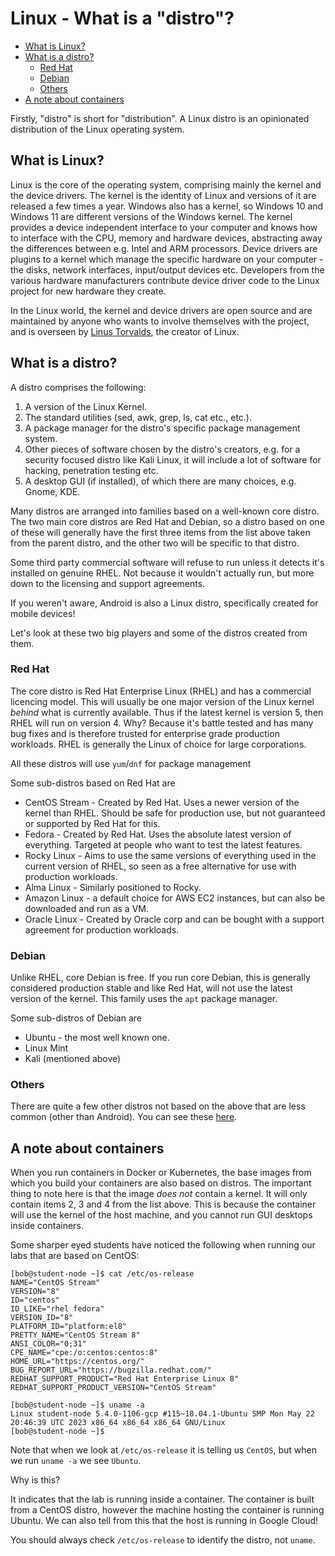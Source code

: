 # Linux - What is a "distro"?

* [What is Linux?](#what-is-linux)
* [What is a distro?](#what-is-a-distro)
    * [Red Hat](#red-hat)
    * [Debian](#debian)
    * [Others](#others)
* [A note about containers](#a-note-about-containers)

Firstly, "distro" is short for "distribution". A Linux distro is an opinionated distribution of the Linux operating system.

## What is Linux?

Linux is the core of the operating system, comprising mainly the kernel and the device drivers. The kernel is the identity of Linux and versions of it are released a few times a year. Windows also has a kernel, so Windows 10 and Windows 11 are different versions of the Windows kernel. The kernel provides a device independent interface to your computer and knows how to interface with the CPU, memory and hardware devices, abstracting away the differences between e.g. Intel and ARM processors. Device drivers are plugins to a kernel which manage the specific hardware on your computer - the disks, network interfaces, input/output devices etc. Developers from the various hardware manufacturers contribute device driver code to the Linux project for new hardware they create.

In the Linux world, the kernel and device drivers are open source and are maintained by anyone who wants to involve themselves with the project, and is overseen by [Linus Torvalds](https://en.wikipedia.org/wiki/Linus_Torvalds), the creator of Linux.

## What is a distro?

A distro comprises the following:

1. A version of the Linux Kernel.
1. The standard utilities (sed, awk, grep, ls, cat etc., etc.).
1. A package manager for the distro's specific package management system.
1. Other pieces of software chosen by the distro's creators, e.g. for a security focused distro like Kali Linux, it will include a lot of software for hacking, penetration testing etc.
1. A desktop GUI (if installed), of which there are many choices, e.g. Gnome, KDE.

Many distros are arranged into families based on a well-known core distro. The two main core distros are Red Hat and Debian, so a distro based on one of these will generally have the first three items from the list above taken from the parent distro, and the other two will be specific to that distro.

Some third party commercial software will refuse to run unless it detects it's installed on genuine RHEL. Not because it wouldn't actually run, but more down to the licensing and support agreements.

If you weren't aware, Android is also a Linux distro, specifically created for mobile devices!

Let's look at these two big players and some of the distros created from them.

### Red Hat

The core distro is Red Hat Enterprise Linux (RHEL) and has a commercial licencing model. This will usually be one major version of the Linux kernel *behind* what is currently available. Thus if the latest kernel is version 5, then RHEL will run on version 4. Why? Because it's battle tested and has many bug fixes and is therefore trusted for enterprise grade production workloads. RHEL is generally the Linux of choice for large corporations.

All these distros will use `yum`/`dnf` for package management

Some sub-distros based on Red Hat are

* CentOS Stream - Created by Red Hat. Uses a newer version of the kernel than RHEL. Should be safe for production use, but not guaranteed or supported by Red Hat for this.
* Fedora - Created by Red Hat. Uses the absolute latest version of everything. Targeted at people who want to test the latest features.
* Rocky Linux - Aims to use the same versions of everything used in the current version of RHEL, so seen as a free alternative for use with production workloads.
* Alma Linux - Similarly positioned to Rocky.
* Amazon Linux - a default choice for AWS EC2 instances, but can also be downloaded and run as a VM.
* Oracle Linux - Created by Oracle corp and can be bought with a support agreement for production workloads.

### Debian

Unlike RHEL, core Debian is free. If you run core Debian, this is generally considered production stable and like Red Hat, will not use the latest version of the kernel. This family uses the `apt` package manager.

Some sub-distros of Debian are

* Ubuntu - the most well known one.
* Linux Mint
* Kali (mentioned above)

### Others

There are quite a few other distros not based on the above that are less common (other than Android). You can see these [here](https://en.wikipedia.org/wiki/List_of_Linux_distributions).

## A note about containers

When you run containers in Docker or Kubernetes, the base images from which you build your containers are also based on distros. The important thing to note here is that the image *does not* contain a kernel. It will only contain items 2, 3 and 4 from the list above. This is because the container will use the kernel of the host machine, and you cannot run GUI desktops inside containers.

Some sharper eyed students have noticed the following when running our labs that are based on CentOS:

```text
[bob@student-node ~]$ cat /etc/os-release
NAME="CentOS Stream"
VERSION="8"
ID="centos"
ID_LIKE="rhel fedora"
VERSION_ID="8"
PLATFORM_ID="platform:el8"
PRETTY_NAME="CentOS Stream 8"
ANSI_COLOR="0;31"
CPE_NAME="cpe:/o:centos:centos:8"
HOME_URL="https://centos.org/"
BUG_REPORT_URL="https://bugzilla.redhat.com/"
REDHAT_SUPPORT_PRODUCT="Red Hat Enterprise Linux 8"
REDHAT_SUPPORT_PRODUCT_VERSION="CentOS Stream"

[bob@student-node ~]$ uname -a
Linux student-node 5.4.0-1106-gcp #115~18.04.1-Ubuntu SMP Mon May 22 20:46:39 UTC 2023 x86_64 x86_64 x86_64 GNU/Linux
[bob@student-node ~]$
```

Note that when we look at `/etc/os-release` it is telling us `CentOS`, but when we run `uname -a` we see `Ubuntu`.

Why is this?

It indicates that the lab is running inside a container. The container is built from a CentOS distro, however the machine hosting the container is running Ubuntu. We can also tell from this that the host is running in Google Cloud!

You should always check `/etc/os-release` to identify the distro, not `uname`.

